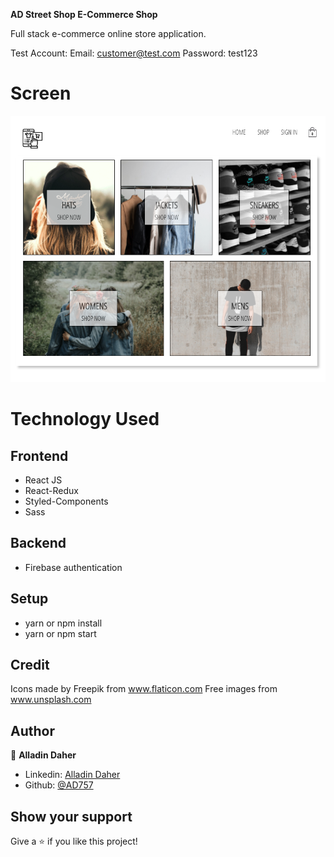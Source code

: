 **AD Street Shop E-Commerce Shop**

Full stack e-commerce online store application. 

Test Account:
Email: customer@test.com
Password: test123

# Screen

![](demo.gif)

# Technology Used

## Frontend

- React JS
- React-Redux
- Styled-Components
- Sass

## Backend

- Firebase authentication

## Setup

- yarn or npm install
- yarn or npm start

## Credit

Icons made by Freepik from www.flaticon.com
Free images from www.unsplash.com

## Author

👤 **Alladin Daher**

- Linkedin: [Alladin Daher](https://www.linkedin.com/in/alladin-daher-404a92117)
- Github: [@AD757](https://github.com/AD757)

## Show your support

Give a ⭐️ if you like this project!
